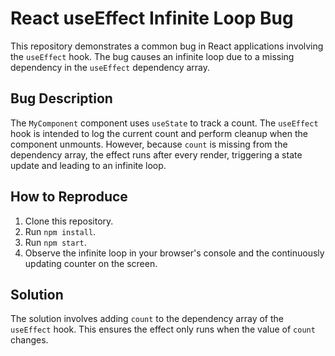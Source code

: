 # React useEffect Infinite Loop Bug

This repository demonstrates a common bug in React applications involving the `useEffect` hook.  The bug causes an infinite loop due to a missing dependency in the `useEffect` dependency array.

## Bug Description
The `MyComponent` component uses `useState` to track a count. The `useEffect` hook is intended to log the current count and perform cleanup when the component unmounts. However, because `count` is missing from the dependency array, the effect runs after every render, triggering a state update and leading to an infinite loop.

## How to Reproduce
1. Clone this repository.
2. Run `npm install`.
3. Run `npm start`.
4. Observe the infinite loop in your browser's console and the continuously updating counter on the screen.

## Solution
The solution involves adding `count` to the dependency array of the `useEffect` hook.  This ensures the effect only runs when the value of `count` changes.
